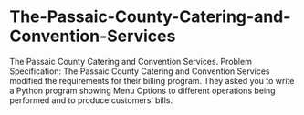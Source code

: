 # The-Passaic-County-Catering-and-Convention-Services
The Passaic County Catering and Convention Services. Problem Specification:   The Passaic County Catering and Convention Services modified the requirements for their billing  program. They asked you to write a Python program showing Menu Options to different operations being performed and to produce customers’ bills.
